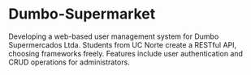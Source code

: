 # Dumbo-Supermarket
Developing a web-based user management system for Dumbo Supermercados Ltda. Students from UC Norte create a RESTful API, choosing frameworks freely. Features include user authentication and CRUD operations for administrators.
